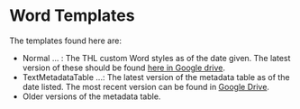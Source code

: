 # Word Templates

The templates found here are:

* Normal ... : The THL custom Word styles as of the date given. 
The latest version of these should be found [here in Google drive](https://drive.google.com/file/d/1RN71aJESmmQq4cQaZIVd_I8hzqJaZahx/view?usp=sharing).
* TextMetadataTable ...: The latest version of the metadata table as of the date listed. The 
most recent version can be found in [Google Drive](https://drive.google.com/file/d/16pzm1cxMgGZTccU9-kY72hSKC2ihTZQd/view?usp=sharing).
* Older versions of the metadata table.